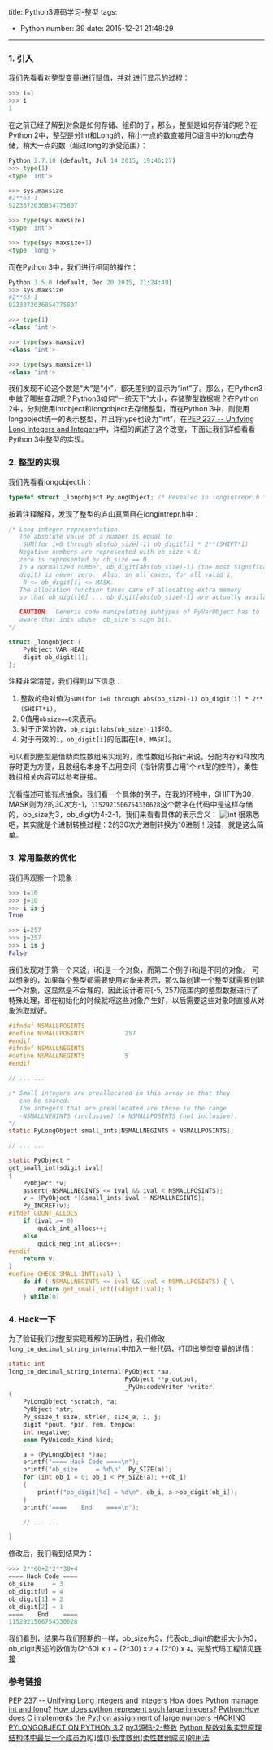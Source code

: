 title: Python3源码学习-整型
tags:
  - Python
number: 39
date: 2015-12-21 21:48:29
---

### 1. 引入

我们先看看对整型变量i进行赋值，并对i进行显示的过程：

``` Python
>>> i=1
>>> i
1
```

<!--more-->

在之前已经了解到对象是如何存储、组织的了，那么，整型是如何存储的呢？在Python 2中，整型是分Int和Long的，稍小一点的数直接用C语言中的long去存储，稍大一点的数（超过long的承受范围）：

``` Python
Python 2.7.10 (default, Jul 14 2015, 19:46:27)
>>> type(1)
<type 'int'>

>>> sys.maxsize
#2**63-1
9223372036854775807

>>> type(sys.maxsize)
<type 'int'>

>>> type(sys.maxsize+1)
<type 'long'>
```

而在Python 3中，我们进行相同的操作：

``` Python
Python 3.5.0 (default, Dec 20 2015, 21:24:49)
>>> sys.maxsize
#2**63-1
9223372036854775807

>>> type(1)
<class 'int'>

>>> type(sys.maxsize)
<class 'int'>

>>> type(sys.maxsize+1)
<class 'int'>
```

我们发现不论这个数是“大”是“小”，都无差别的显示为“int”了。那么，在Python3中做了哪些变动呢？Python3如何“一统天下”大小，存储整型数据呢？在Python 2中，分别使用intobject和longobject去存储整型，而在Python 3中，则使用longobject统一的表示整型，并且将type也设为“int”，在[PEP 237 -- Unifying Long Integers and Integers](https://www.python.org/dev/peps/pep-0237/)中，详细的阐述了这个改变，下面让我们详细看看Python 3中整型的实现。
### 2. 整型的实现

我们先看看longobject.h：

``` C
typedef struct _longobject PyLongObject; /* Revealed in longintrepr.h */
```

按着注释解释，发现了整型的庐山真面目在longintrepr.h中：

``` C
/* Long integer representation.
   The absolute value of a number is equal to
    SUM(for i=0 through abs(ob_size)-1) ob_digit[i] * 2**(SHIFT*i)
   Negative numbers are represented with ob_size < 0;
   zero is represented by ob_size == 0.
   In a normalized number, ob_digit[abs(ob_size)-1] (the most significant
   digit) is never zero.  Also, in all cases, for all valid i,
    0 <= ob_digit[i] <= MASK.
   The allocation function takes care of allocating extra memory
   so that ob_digit[0] ... ob_digit[abs(ob_size)-1] are actually available.

   CAUTION:  Generic code manipulating subtypes of PyVarObject has to
   aware that ints abuse  ob_size's sign bit.
*/

struct _longobject {
    PyObject_VAR_HEAD
    digit ob_digit[1];
};
```

注释非常清楚，我们得到以下信息：
1. 整数的绝对值为`SUM(for i=0 through abs(ob_size)-1) ob_digit[i] * 2**(SHIFT*i)`。
2. 0值用`obsize==0`来表示。
3. 对于正常的数，`ob_digit[abs(ob_size)-1]`非0。
4. 对于有效的`i`，`ob_digit[i]`的范围在`[0, MASK]`。

可以看到整型是借助柔性数组来实现的，柔性数组较指针来说，分配内存和释放内存时更为方便，且数组名本身不占用空间（指针需要占用1个int型的控件），柔性数组相关内容可以参考[链接](http://blog.csdn.net/fengbingchun/article/details/24185217)。

光看描述可能有点抽象，我们看一个具体的例子，在我的环境中，SHIFT为30，MASK则为2的30次方-1，`1152921506754330628`这个数字在代码中是这样存储的，ob_size为3，ob_digit为4-2-1，我们来看看具体的表示含义：
![int](https://cloud.githubusercontent.com/assets/1736354/11933249/af84fe30-a835-11e5-8a09-257bb08b3c12.png)
很熟悉吧，其实就是个进制转换过程：2的30次方进制转换为10进制！没错，就是这么简单。
### 3. 常用整数的优化

我们再观察一个现象：

``` Python
>>> i=10
>>> j=10
>>> i is j
True

>>> i=257
>>> j=257
>>> i is j
False
```

我们发现对于第一个来说，i和j是一个对象，而第二个例子i和j是不同的对象。
可以想象的，如果每个整型都需要使用对象来表示，那么每创建一个整型就需要创建一个对象，这显然是不合理的，因此设计者将[-5, 257)范围内的整型数据进行了特殊处理，即在初始化的时候就将这些对象产生好，以后需要这些对象时直接从对象池取就好。

``` C
#ifndef NSMALLPOSINTS
#define NSMALLPOSINTS           257
#endif
#ifndef NSMALLNEGINTS
#define NSMALLNEGINTS           5
#endif

// ... ...

/* Small integers are preallocated in this array so that they
   can be shared.
   The integers that are preallocated are those in the range
   -NSMALLNEGINTS (inclusive) to NSMALLPOSINTS (not inclusive).
*/
static PyLongObject small_ints[NSMALLNEGINTS + NSMALLPOSINTS];

// ... ...

static PyObject *
get_small_int(sdigit ival)
{
    PyObject *v;
    assert(-NSMALLNEGINTS <= ival && ival < NSMALLPOSINTS);
    v = (PyObject *)&small_ints[ival + NSMALLNEGINTS];
    Py_INCREF(v);
#ifdef COUNT_ALLOCS
    if (ival >= 0)
        quick_int_allocs++;
    else
        quick_neg_int_allocs++;
#endif
    return v;
}
#define CHECK_SMALL_INT(ival) \
    do if (-NSMALLNEGINTS <= ival && ival < NSMALLPOSINTS) { \
        return get_small_int((sdigit)ival); \
    } while(0)
```
### 4. Hack一下

为了验证我们对整型实现理解的正确性，我们修改`long_to_decimal_string_internal`中加入一些代码，打印出整型变量的详情：

``` C
static int
long_to_decimal_string_internal(PyObject *aa,
                                PyObject **p_output,
                                _PyUnicodeWriter *writer)
{
    PyLongObject *scratch, *a;
    PyObject *str;
    Py_ssize_t size, strlen, size_a, i, j;
    digit *pout, *pin, rem, tenpow;
    int negative;
    enum PyUnicode_Kind kind;

    a = (PyLongObject *)aa;
    printf("==== Hack Code ====\n");
    printf("ob_size     = %d\n", Py_SIZE(a));
    for (int ob_i = 0; ob_i < Py_SIZE(a); ++ob_i)
    {
        printf("ob_digit[%d] = %d\n", ob_i, a->ob_digit[ob_i]);
    }
    printf("====    End    ====\n");

    // ... ...

}
```

修改后，我们看到结果为：

``` Python
>>> 2**60+2*2**30+4
==== Hack Code ====
ob_size     = 3
ob_digit[0] = 4
ob_digit[1] = 2
ob_digit[2] = 1
====    End    ====
1152921506754330628
```

我们看到，结果与我们预期的一样，ob_size为3，代表ob_digit的数组大小为3，ob_digit表述的数值为(2^60) x `1` + (2^30) x `2` + (2^0) x `4`。完整代码工程请见[链接](https://github.com/Yikun/Python3/commit/b816507f56ee14b730b7ab52a61eb17f9eb9d815)
### 参考链接

[PEP 237 -- Unifying Long Integers and Integers](https://www.python.org/dev/peps/pep-0237/)
[How does Python manage int and long?](http://stackoverflow.com/questions/2104884/how-does-python-manage-int-and-long)
[How does python represent such large integers?](http://stackoverflow.com/questions/22875067/how-does-python-represent-such-large-integers)
[Python:How does C implements the Python assignment of large numbers](http://www.itsprite.com/pythonhow-does-c-implements-the-python-assignment-of-large-numbers/)
[HACKING PYLONGOBJECT ON PYTHON 3.2](https://ep2013.europython.eu/conference/talks/hacking-pylongobject-on-python-32)
[py3源码-2-整数](https://interma.wordpress.com/2012/10/11/py3_integral/)
[Python 整数对象实现原理](http://foofish.net/blog/89/python_int_implement)
[结构体中最后一个成员为[0]或[1]长度数组(柔性数组成员)的用法](http://blog.csdn.net/fengbingchun/article/details/24185217)
